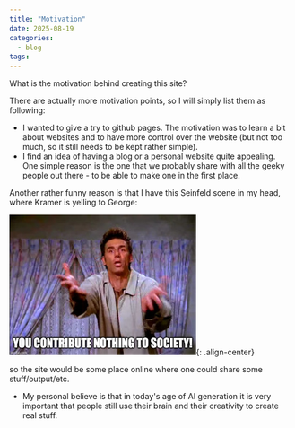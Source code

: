 ```yaml
---
title: "Motivation"
date: 2025-08-19
categories:
  - blog
tags:
---
```


What is the motivation behind creating this site?

There are actually more motivation points, so I will simply list them as following:
- I wanted to give a try to github pages. The motivation was to learn a bit about websites and to have more control over
the website (but not too much, so it still needs to be kept rather simple).
- I find an idea of having a blog or a personal website quite appealing.
One simple reason is the one that we probably share with all the geeky people out there  - to be able to make one in the 
first place. 

Another rather funny reason is that I have this Seinfeld scene in my head, where Kramer is yelling to George:

![Kramer yelling: You contribute nothing to society!](/../images/2025-08-19-kramer.jpg "You contribute nothing to society"){: .align-center}

so the site would be some place online where one could share some stuff/output/etc.

- My personal believe is that in today's age of AI generation it is very important that people still use their brain and
their creativity to create real stuff.